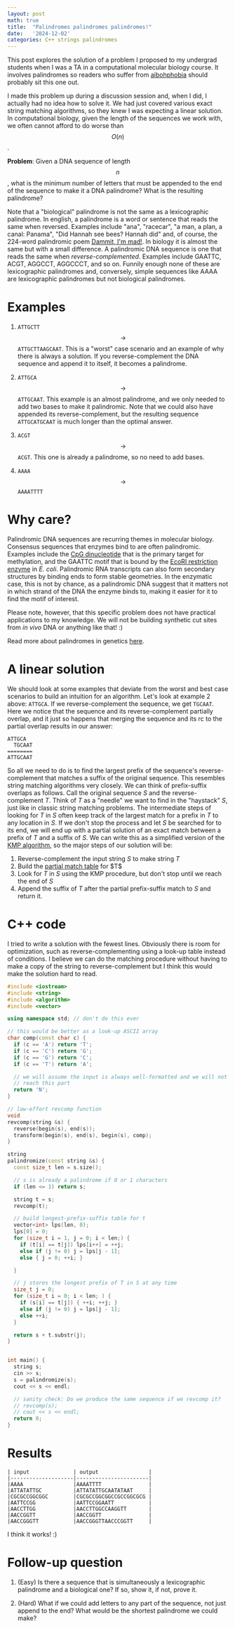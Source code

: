 ```yaml
---
layout: post
math: true
title:  "Palindromes palindromes palindromes!"
date:   '2024-12-02'
categories: C++ strings palindromes
---
```


This post explores the solution of a problem I proposed to my
undergrad students when I was a TA in a computational molecular
biology course. It involves palindromes so readers who suffer from
[aibohphobia](https://en.wiktionary.org/wiki/aibohphobia) should
probably sit this one out.

I made this problem up during a discussion session and, when I did, I
actually had no idea how to solve it. We had just covered various
exact string matching algorithms, so they knew I was expecting a
linear solution.  In computational biology, given the length of the
sequences we work with, we often cannot afford to do worse than
$$O(n)$$.

**Problem**: Given a DNA sequence of length $$n$$, what is the minimum number of
letters that must be appended to the end of the sequence to make it a
DNA palindrome? What is the resulting palindrome?

Note that a "biological" palindrome is not the same as a lexicographic
palindrome. In english, a palindrome is a word or sentence that reads
the same when reversed. Examples include "ana", "racecar", "a man, a
plan, a canal: Panama", "Did Hannah see bees? Hannah did" and, of
course, the 224-word palindromic poem [Dammit, I'm
mad!](https://www.nku.edu/~longa/classes/mat385_resources/docs/Palindromic-Poem.pdf).
In biology it is almost the same but with a small difference. A
palindromic DNA sequence is one that reads the same when
*reverse-complemented*. Examples include GAATTC, ACGT, AGGCCT,
AGGCCCT, and so on. Funnily enough none of these are lexicographic
palindromes and, conversely, simple sequences like AAAA are
lexicographic palindromes but not biological palindromes.

# Examples

1. `ATTGCTT` $$\to$$ `ATTGCTTAAGCAAT`. This is a "worst" case scenario
and an example of why there is always a solution. If you
reverse-complement the DNA sequence and append it to itself, it
becomes a palindrome.

2. `ATTGCA` $$\to$$ `ATTGCAAT`. This example is an almost palindrome,
and we only needed to add two bases to make it palindromic. Note that
we could also have appended its reverse-complement, but the resulting
sequence `ATTGCATGCAAT` is much longer than the optimal answer.

3. `ACGT` $$\to$$ `ACGT`. This one is already a palindrome, so no need
to add bases.

4. `AAAA` $$\to$$ `AAAATTTT`

# Why care?

Palindromic DNA sequences are recurring themes in molecular biology.  Consensus
sequences that enzymes bind to are often palindromic.  Examples include the [CpG
dinucleotide](https://en.wikipedia.org/wiki/CpG_site) that is the primary target
for methylation, and the GAATTC motif that is bound by the [EcoRI restriction
enzyme](https://en.wikipedia.org/wiki/EcoRI) in *E. coli*.  Palindromic RNA
transcripts can also form secondary structures by binding ends to form stable
geometries. In the enzymatic case, this is not by chance, as a palindromic DNA
suggest that it matters not in which strand of the DNA the enzyme binds to,
making it easier for it to find the motif of interest.

Please note, however, that this specific problem does not have
practical applications to my knowledge. We will not be building
synthetic cut sites from *in vivo* DNA or anything like that! :)

Read more about palindromes in genetics
[here](https://en.wikipedia.org/wiki/Palindromic_sequence).

# A linear solution

We should look at some examples that deviate from the worst and best
case scenarios to build an intuition for an algorithm. Let's look at
example 2 above: `ATTGCA`. If we reverse-complement the sequence, we
get `TGCAAT`. Here we notice that the sequence and its
reverse-complement partially overlap, and it just so happens that
merging the sequence and its rc to the partial overlap results in our
answer:

```
ATTGCA
  TGCAAT
========
ATTGCAAT

```

So all we need to do is to find the largest prefix of the sequence's
reverse-complement that matches a suffix of the original sequence.
This resembles string matching algorithms very closely. We can think
of prefix-suffix overlaps as follows. Call the original sequence $S$
and the reverse-complement $T$. Think of $T$ as a "needle" we want to
find in the "haystack" $S$, just like in classic string matching
problems. The intermediate steps of looking for $T$ in $S$ often keep
track of the largest match for a prefix in $T$ to any location in $S$.
If we don't stop the process and let $S$ be searched for to its end,
we will end up with a partial solution of an exact match between a
prefix of $T$ and a suffix of $S$. We can write this as a simplified
version of the [KMP
algorithm](https://en.wikipedia.org/wiki/Knuth%E2%80%93Morris%E2%80%93Pratt_algorithm),
so the major steps of our solution will be:

1. Reverse-complement the input string $S$ to make string $T$
2. Build the [partial match
table](https://en.wikipedia.org/wiki/Knuth%E2%80%93Morris%E2%80%93Pratt_algorithm#%22Partial_match%22_table_(also_known_as_%22failure_function%22))
for $T$
3. Look for $T$ in $S$ using the KMP procedure, but don't stop until
we reach the end of $S$
4. Append the suffix of $T$ after the partial prefix-suffix match to
$S$ and return it.

# C++ code

I tried to write a solution with the fewest lines. Obviously there is
room for optimization, such as reverse-complementing using a look-up
table instead of conditions. I believe we can do the matching
procedure without having to make a copy of the string to
reverse-complement but I think this would make the solution hard to
read.


```cpp
#include <iostream>
#include <string>
#include <algorithm>
#include <vector>

using namespace std; // don't do this ever

// this would be better as a look-up ASCII array
char comp(const char c) {
  if (c == 'A') return 'T';
  if (c == 'C') return 'G';
  if (c == 'G') return 'C';
  if (c == 'T') return 'A';

  // we will assume the input is always well-formatted and we will not
  // reach this part
  return 'N';
}

// low-effort revcomp function
void
revcomp(string &s) {
  reverse(begin(s), end(s));
  transform(begin(s), end(s), begin(s), comp);
}

string
palindromize(const string &s) {
  const size_t len = s.size();

  // s is already a palindrome if 0 or 1 characters
  if (len <= 1) return s;

  string t = s;
  revcomp(t);

  // build longest-prefix-suffix table for t
  vector<int> lps(len, 0);
  lps[0] = 0;
  for (size_t i = 1, j = 0; i < len;) {
    if (t[i] == t[j]) lps[i++] = ++j;
    else if (j != 0) j = lps[j - 1];
    else { j = 0; ++i; }

  }

  // j stores the longest prefix of T in S at any time
  size_t j = 0;
  for (size_t i = 0; i < len; ) {
    if (s[i] == t[j]) { ++i; ++j; }
    else if (j != 0) j = lps[j - 1];
    else ++i;
  }

  return s + t.substr(j);
}


int main() {
  string s;
  cin >> s;
  s = palindromize(s);
  cout << s << endl;

  // sanity check: Do we produce the same sequence if we revcomp it?
  // revcomp(s);
  // cout << s << endl;
  return 0;
}

```

# Results
```
| input              | output                |
|--------------------|-----------------------|
|AAAA                |AAAATTTT               |
|ATTATATTGC          |ATTATATTGCAATATAAT     |
|CGCGCCGGCGGC        |CGCGCCGGCGGCCGCCGGCGCG |
|AATTCCGG            |AATTCCGGAATT           |
|AACCTTGG            |AACCTTGGCCAAGGTT       |
|AACCGGTT            |AACCGGTT               |
|AACCGGGTT           |AACCGGGTTAACCCGGTT     |

```
I think it works! :)


# Follow-up question

1. (Easy) Is there a sequence that is simultaneously a lexicographic palindrome
and a biological one? If so, show it, if not, prove it.

2. (Hard) What if we could add letters to any part of the sequence, not just
append to the end? What would be the shortest palindrome we could make?

